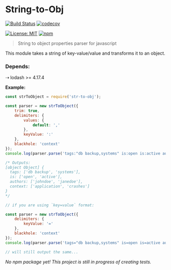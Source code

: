 # String-to-Obj

[![Build Status](https://travis-ci.org/richmondwang/string-to-obj.svg?branch=master)](https://travis-ci.org/richmondwang/string-to-obj)
[![codecov](https://codecov.io/gh/richmondwang/string-to-obj/branch/master/graph/badge.svg)](https://codecov.io/gh/richmondwang/string-to-obj)


[![License: MIT](https://img.shields.io/badge/License-MIT-yellow.svg)](https://opensource.org/licenses/MIT)
[![npm](https://img.shields.io/npm/v/npm.svg)](https://www.npmjs.com/package/string-to-obj)

> String to object properties parser for javascript

This module takes a string of key-value/value and transforms it to an object.

### Depends:

⇢ lodash >= 4.17.4


**Example:**

```js
const strToObject = require('str-to-obj');

const parser = new strToObject({
    trim: true,
    delimiters: {
        values: {
            default: ','
        },
        keyValue: ':'
    },
    blackhole: 'context'
});
console.log(parser.parse('tags:"db backup,systems" is:open is:active authors:johndoe,janedoe application crashes'));

/* Outputs:
[object Object] { 
  tags: ['db backup', 'systems'],
  is: ['open', 'active'],
  authors: ['johndoe', 'janedoe'],
  context: ['application', 'crashes']
}
*/

// if you are using `key=value` format:

const parser = new strToObject({
    delimiters: {
        keyValue: '='
    },
    blackhole: 'context'
});
console.log(parser.parse('tags="db backup,systems" is=open is=active authors=johndoe,janedoe application crashes'));

// will still output the same...
```

*No npm package yet! This project is still in progress of creating tests.*
